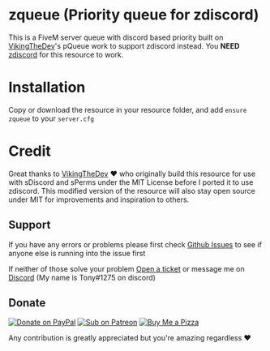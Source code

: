 # zqueue (Priority queue for zdiscord)

This is a FiveM server queue with discord based priority built on [VikingTheDev](https://github.com/VikingTheDev/)'s pQueue work to support zdiscord instead.
You **NEED** [zdiscord](https://github.com/zfbx/zdiscord) for this resource to work.

# Installation
Copy or download the resource in your resource folder, and add `ensure zqueue` to your `server.cfg`


# Credit

Great thanks to [VikingTheDev](https://github.com/VikingTheDev/pQueue) ♥ who originally build this resource for use with sDiscord and sPerms under the MIT License before I ported it to use zdiscord.
This modified version of the resource will also stay open source under MIT for improvements and inspiration to others.


## Support

If you have any errors or problems please first check [Github Issues](https://github.com/zfbx/zqueue/issues?q=) to see if anyone else is running into the issue first

If neither of those solve your problem [Open a ticket](https://github.com/zfbx/zqueue/issues/new/choose) or message me on [Discord](https://discord.gg/M6neBU3cvP) (My name is Tony#1275 on discord)


## Donate

[![Donate on PayPal](https://img.shields.io/badge/Donate-PayPal-%2300457C?style=for-the-badge&logo=paypal)](https://paypal.me/zfbx)
[![Sub on Patreon](https://img.shields.io/badge/Support-Patreon-%23FF424D?style=for-the-badge&logo=patreon)](https://www.patreon.com/zfbx)
[![Buy Me a Pizza](https://img.shields.io/badge/Pizza-BuyMeACoffee-%23FFDD00?style=for-the-badge&logo=buymeacoffee)](https://www.buymeacoffee.com/zfbx)

Any contribution is greatly appreciated but you're amazing regardless ♥
